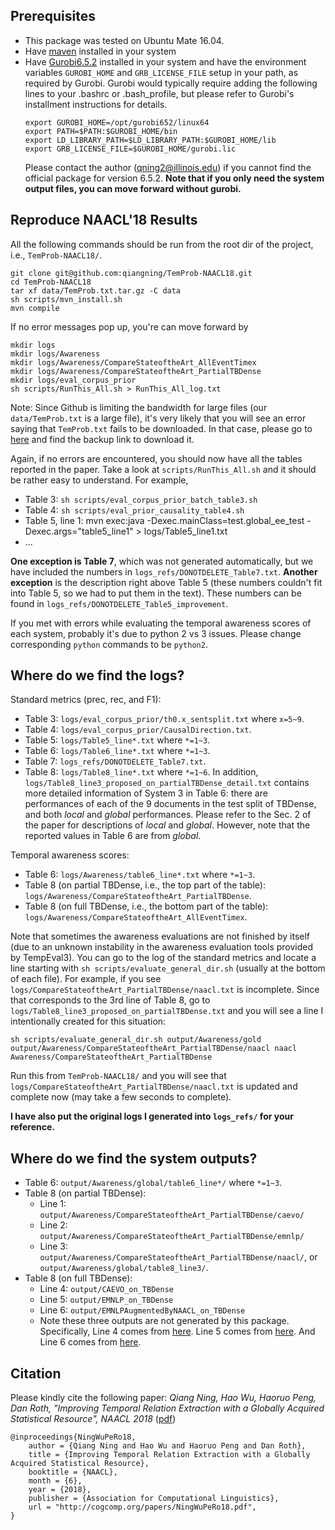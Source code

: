 ## Prerequisites
- This package was tested on Ubuntu Mate 16.04.
- Have [maven](https://maven.apache.org/install.html) installed in your system
- Have [Gurobi6.5.2](http://www.gurobi.com/downloads/gurobi-optimizer) installed in your system and have the environment variables `GUROBI_HOME` and `GRB_LICENSE_FILE` setup in your path, as required by Gurobi. Gurobi would typically require adding the following lines to your .bashrc or .bash_profile, but please refer to Gurobi's installment instructions for details.
  ```
  export GUROBI_HOME=/opt/gurobi652/linux64
  export PATH=$PATH:$GUROBI_HOME/bin
  export LD_LIBRARY_PATH=$LD_LIBRARY_PATH:$GUROBI_HOME/lib
  export GRB_LICENSE_FILE=$GUROBI_HOME/gurobi.lic
  ```
  Please contact the author (qning2@illinois.edu) if you cannot find the official package for version 6.5.2. **Note that if you only need the system output files, you can move forward without gurobi.**

## Reproduce NAACL'18 Results
All the following commands should be run from the root dir of the project, i.e., `TemProb-NAACL18/`.

```
git clone git@github.com:qiangning/TemProb-NAACL18.git
cd TemProb-NAACL18
tar xf data/TemProb.txt.tar.gz -C data
sh scripts/mvn_install.sh
mvn compile
```

If no error messages pop up, you're can move forward by
```
mkdir logs
mkdir logs/Awareness
mkdir logs/Awareness/CompareStateoftheArt_AllEventTimex
mkdir logs/Awareness/CompareStateoftheArt_PartialTBDense
mkdir logs/eval_corpus_prior
sh scripts/RunThis_All.sh > RunThis_All_log.txt
```
Note: Since Github is limiting the bandwidth for large files (our `data/TemProb.txt` is a large file), it's very likely that you will see an error saying that `TemProb.txt` fails to be downloaded. In that case, please go to [here](http://cogcomp.org/page/publication_view/830) and find the backup link to download it.

Again, if no errors are encountered, you should now have all the tables reported in the paper. Take a look at `scripts/RunThis_All.sh` and it should be rather easy to understand. For example,
- Table 3: `sh scripts/eval_corpus_prior_batch_table3.sh`
- Table 4: `sh scripts/eval_prior_causality_table4.sh`
- Table 5, line 1: mvn exec:java -Dexec.mainClass=test.global_ee_test -Dexec.args="table5_line1" > logs/Table5_line1.txt
- ...

**One exception is Table 7**, which was not generated automatically, but we have included the numbers in `logs_refs/DONOTDELETE_Table7.txt`.
**Another exception** is the description right above Table 5 (these numbers couldn't fit into Table 5, so we had to put them in the text). These numbers can be found in `logs_refs/DONOTDELETE_Table5_improvement`.

If you met with errors while evaluating the temporal awareness scores of each system, probably it's due to python 2 vs 3 issues. Please change corresponding `python` commands to be `python2`.

## Where do we find the logs?
Standard metrics (prec, rec, and F1):
- Table 3: `logs/eval_corpus_prior/th0.x_sentsplit.txt` where `x=5~9`.
- Table 4: `logs/eval_corpus_prior/CausalDirection.txt`.
- Table 5: `logs/Table5_line*.txt` where `*=1~3`.
- Table 6: `logs/Table6_line*.txt` where `*=1~3`.
- Table 7: `logs_refs/DONOTDELETE_Table7.txt`.
- Table 8: `logs/Table8_line*.txt` where `*=1~6`. In addition, `logs/Table8_line3_proposed_on_partialTBDense_detail.txt` contains more detailed information of System 3 in Table 6: there are performances of each of the 9 documents in the test split of TBDense, and both *local* and *global* performances. Please refer to the Sec. 2 of the paper for descriptions of *local* and *global*. However, note that the reported values in Table 6 are from *global*.

Temporal awareness scores:
- Table 6: `logs/Awareness/table6_line*.txt` where `*=1~3`.
- Table 8 (on partial TBDense, i.e., the top part of the table): `logs/Awareness/CompareStateoftheArt_PartialTBDense`.
- Table 8 (on full TBDense, i.e., the bottom part of the table): `logs/Awareness/CompareStateoftheArt_AllEventTimex`.

Note that sometimes the awareness evaluations are not finished by itself (due to an unknown instability in the awareness evaluation tools provided by TempEval3). You can go to the log of the standard metrics and locate a line starting with `sh scripts/evaluate_general_dir.sh` (usually at the bottom of each file). For example, if you see `logs/CompareStateoftheArt_PartialTBDense/naacl.txt` is incomplete. Since that corresponds to the 3rd line of Table 8, go to `logs/Table8_line3_proposed_on_partialTBDense.txt` and you will see a line I intentionally created for this situation:
```
sh scripts/evaluate_general_dir.sh output/Awareness/gold output/Awareness/CompareStateoftheArt_PartialTBDense/naacl naacl Awareness/CompareStateoftheArt_PartialTBDense
```
Run this from `TemProb-NAACL18/` and you will see that `logs/CompareStateoftheArt_PartialTBDense/naacl.txt` is updated and complete now (may take a few seconds to complete).

**I have also put the original logs I generated into `logs_refs/` for your reference.**

## Where do we find the system outputs?
- Table 6: `output/Awareness/global/table6_line*/` where `*=1~3`.
- Table 8 (on partial TBDense):
    - Line 1: `output/Awareness/CompareStateoftheArt_PartialTBDense/caevo/`
    - Line 2: `output/Awareness/CompareStateoftheArt_PartialTBDense/emnlp/`
    - Line 3: `output/Awareness/CompareStateoftheArt_PartialTBDense/naacl/`, or `output/Awareness/global/table8_line3/`.
- Table 8 (on full TBDense):
    - Line 4: `output/CAEVO_on_TBDense`
    - Line 5: `output/EMNLP_on_TBDense`
    - Line 6: `output/EMNLPAugmentedByNAACL_on_TBDense`
    - Note these three outputs are not generated by this package. Specifically, Line 4 comes from [here](https://github.com/qiangning/StructTempRel-EMNLP17/tree/master/output/Chambers/caveo). Line 5 comes from [here](https://github.com/qiangning/StructTempRel-EMNLP17/tree/master/output/Chambers/codl/TD-Test/0.3_1.4_1). And Line 6 comes from [here](https://github.com/qiangning/StructTempRel-EMNLP17/tree/kbcom/output/Chambers/codl/TD-Test/0.3_1.4_1_kbcom_newfeat).

## Citation
Please kindly cite the following paper: *Qiang Ning, Hao Wu, Haoruo Peng, Dan Roth, "Improving Temporal Relation Extraction with a Globally Acquired Statistical Resource", NAACL 2018* ([pdf](http://cogcomp.org/papers/NingWuPeRo18.pdf))

```
@inproceedings{NingWuPeRo18,
    author = {Qiang Ning and Hao Wu and Haoruo Peng and Dan Roth},
    title = {Improving Temporal Relation Extraction with a Globally Acquired Statistical Resource},
    booktitle = {NAACL},
    month = {6},
    year = {2018},
    publisher = {Association for Computational Linguistics},
    url = "http://cogcomp.org/papers/NingWuPeRo18.pdf",
}
```
